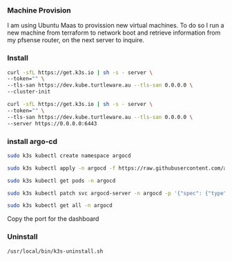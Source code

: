 
### Machine Provision

I am using Ubuntu Maas to provission new virtual machines. To do so I run a new machine from terraform to network boot and retrieve information from my pfsense router, on the next server to inquire.


### Install

```bash
curl -sfL https://get.k3s.io | sh -s - server \
--token="" \
--tls-san https://dev.kube.turtleware.au --tls-san 0.0.0.0 \
--cluster-init
```

```bash
curl -sfL https://get.k3s.io | sh -s - server \
--token="" \
--tls-san https://dev.kube.turtleware.au --tls-san 0.0.0.0 \
--server https://0.0.0.0:6443
```


### install argo-cd

```bash
sudo k3s kubectl create namespace argocd
```

```bash
sudo k3s kubectl apply -n argocd -f https://raw.githubusercontent.com/argoproj/argo-cd/stable/manifests/install.yaml
```

```bash
sudo k3s kubectl get pods -n argocd
```

```bash
sudo k3s kubectl patch svc argocd-server -n argocd -p '{"spec": {"type": "LoadBalancer"}}'
```

```bash
sudo k3s kubectl get all -n argocd
```

Copy the port for the dashboard


### Uninstall
```
/usr/local/bin/k3s-uninstall.sh
```